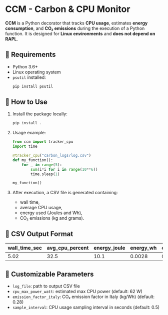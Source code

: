 # CCM - Carbon & CPU Monitor

**CCM** is a Python decorator that tracks **CPU usage**, estimates **energy consumption**, and **CO₂ emissions** during the execution of a Python function. It is designed for **Linux environments** and **does not depend on RAPL**.

## 🔧 Requirements

- Python 3.6+
- Linux operating system
- `psutil` installed:
  ```bash
  pip install psutil
  ```

## 🚀 How to Use

1. Install the package locally:
   ```bash
   pip install .
   ```

2. Usage example:

   ```python
   from ccm import tracker_cpu
   import time

   @tracker_cpu("carbon_logs/log.csv")
   def my_function():
       for _ in range(5):
           sum(i*i for i in range(10**6))
           time.sleep(1)

   my_function()
   ```

3. After execution, a CSV file is generated containing:
   - wall time,
   - average CPU usage,
   - energy used (Joules and Wh),
   - CO₂ emissions (kg and grams).

## 📄 CSV Output Format

| wall_time_sec | avg_cpu_percent | energy_joule | energy_wh | co2_eq_g | n_samples |
|---------------|------------------|--------------|------------|-----------|-----------|
| 5.02          | 32.5             | 10.1         | 0.0028     | 0.00078   | 11        |

## 📎 Customizable Parameters

- `log_file`: path to output CSV file
- `cpu_max_power_watt`: estimated max CPU power (default: 62 W)
- `emission_factor_italy`: CO₂ emission factor in Italy (kg/Wh) (default: 0.28)
- `sample_interval`: CPU usage sampling interval in seconds (default: 0.5)
